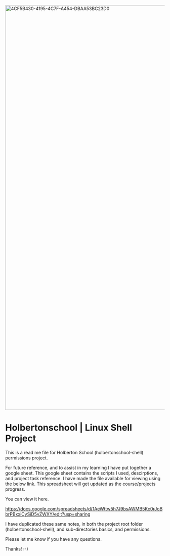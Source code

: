 <img width="1280" alt="4CF5B430-4195-4C7F-A454-DBAA53BC23D0" src="https://github.com/manningstinson/holbertonschool-shell/assets/104523090/10458f1d-21db-46fc-8d89-bcf8d5c909ec">

# Holbertonschool | Linux Shell Project

This is a read me file for Holberton School (holbertonschool-shell) permissions project.

For future reference, and to assist in my learning I have put together a google sheet.  This google sheet contains the scripts I used, descirptions, and project task reference. I have made the file available for viewing using the below link. This spreadsheet will get updated as the course/projects progress.

You can view it here.

https://docs.google.com/spreadsheets/d/1AeWttw5h7J9bsAWMB5Kc0rJoBbrPBxxiCySiD5vZWXY/edit?usp=sharing

I have duplicated these same notes, in both the project root folder (holbertonschool-shell), and sub-directories  basics, and permissions. 

Please let me know if you have any questions.

Thanks!  :-)

